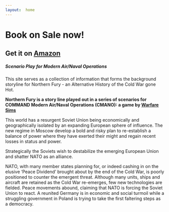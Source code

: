 ```yaml
---
layout:  home
---
```


# Book on Sale now!

## **Get it on [Amazon](https://www.amazon.com/dp/B07R7BVQ31?ref_=pe_3052080_276849420)**

##### Scenario Play for Modern Air/Naval Operations

This site serves as a collection of information that forms the background storyline for Northern Fury - an Alternative History of the Cold War gone Hot.

**Northern Fury is a story line played out in a series of scenarios for COMMAND Modern Air/Naval Operations (CMANO): a game by [Warfare Sims](http://www.warfaresims.com/)**

This world has a resurgent Soviet Union being economically and geographically isolated by an expanding European sphere of influence. The new regime in Moscow develop a bold and risky plan to re-establish a balance of power where they have exerted their might and regain recent losses in status and power.

Strategically the Soviets wish to destabilize the emerging European Union and shatter NATO as an alliance. 

NATO, with many member states planning for, or indeed cashing in on the elusive ‘Peace Dividend’ brought about by the end of the Cold War, is poorly positioned to counter the emergent threat. Although many units, ships and aircraft are retained as the Cold War re-emerges, few new technologies are fielded.  Peace movements abound, claiming that NATO is forcing the Soviet Union to react. A reunited Germany is in economic and social turmoil while a struggling government in Poland is trying to take the first faltering steps as a democracy.  
